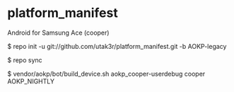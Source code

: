 platform_manifest
=================
Android for Samsung Ace (cooper)

$ repo init -u git://github.com/utak3r/platform_manifest.git -b AOKP-legacy

$ repo sync

$ vendor/aokp/bot/build_device.sh aokp_cooper-userdebug cooper AOKP_NIGHTLY

